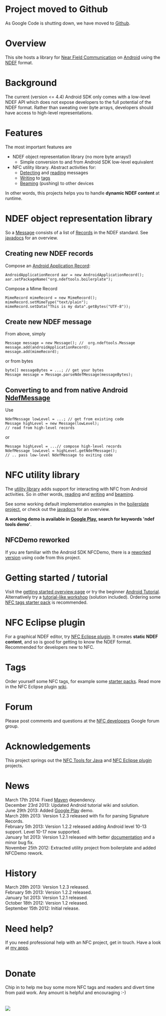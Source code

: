 # Project moved to Github #
As Google Code is shutting down, we have moved to [Github](https://github.com/skjolber/ndef-tools-for-android).

# Overview #
This site hosts a library for [Near Field Communication](http://en.wikipedia.org/wiki/Near_field_communication) on [Android](http://www.android.com/) using the [NDEF](http://developer.android.com/reference/android/nfc/tech/Ndef.html) format.

# Background #
The current (version <= 4.4) Android SDK only comes with a low-level NDEF API which does not expose developers to the full potential of the NDEF format. Rather than sweating over byte arrays, developers should have access to high-level representations.

# Features #
The most important features are
  * NDEF object representation library (no more byte arrays!)
    * Simple conversion to and from Android SDK low-level equivalent
  * NFC utility library. Abstract activities for:
    * [Detecting](http://code.google.com/p/ndef-tools-for-android/source/browse/ndeftools-util/src/org/ndeftools/util/activity/NfcDetectorActivity.java) and [reading](http://code.google.com/p/ndef-tools-for-android/source/browse/ndeftools-util/src/org/ndeftools/util/activity/NfcReaderActivity.java) messages
    * [Writing](http://code.google.com/p/ndef-tools-for-android/source/browse/ndeftools-util/src/org/ndeftools/util/activity/NfcTagWriterActivity.java) to [tags](http://code.google.com/p/nfc-eclipse-plugin/wiki/Tags)
    * [Beaming](http://code.google.com/p/ndef-tools-for-android/source/browse/ndeftools-util/src/org/ndeftools/util/activity/NfcBeamWriterActivity.java) (pushing) to other devices

In other words, this projects helps you to handle <b>dynamic NDEF content</b> at runtime.
# NDEF object representation library #
So a [Message](http://code.google.com/p/ndef-tools-for-android/source/browse/ndeftools/src/org/ndeftools/Message.java) consists of a list of [Records](http://code.google.com/p/ndef-tools-for-android/source/browse/ndeftools/src/org/ndeftools/Record.java) in the NDEF standard. See [javadocs](http://wiki.ndef-tools-for-android.googlecode.com/git/javadoc/ndeftools/index.html) for an overview.
## Creating new NDEF records ##
Compose an [Android Application Record](http://developer.android.com/guide/topics/connectivity/nfc/nfc.html#aar):
```
AndroidApplicationRecord aar = new AndroidApplicationRecord();
aar.setPackageName("org.ndeftools.boilerplate");
```
Compose a Mime Record
```
MimeRecord mimeRecord = new MimeRecord();
mimeRecord.setMimeType("text/plain");
mimeRecord.setData("This is my data".getBytes("UTF-8"));
```
## Create new NDEF message ##
From above, simply
```
Message message = new Message(); //  org.ndeftools.Message
message.add(androidApplicationRecord);
message.add(mimeRecord);
```
or from bytes
```
byte[] messageBytes = ...; // get your bytes
Message message = Message.parseNdefMessage(messageBytes);
```
## Converting to and from native Android [NdefMessage](http://developer.android.com/reference/android/nfc/NdefMessage.html) ##
Use
```
NdefMessage lowLevel = ...; // get from existing code
Message highLevel = new Message(lowLevel);
// read from high-level records
```
or
```
Message highLevel = ...// compose high-level records
NdefMessage lowLevel = highLevel.getNdefMessage();
// .. pass low-level NdefMessage to exiting code
```
# NFC utility library #
The [utility library](http://code.google.com/p/ndef-tools-for-android/source/browse/#git%2Fndeftools-util) adds support for interacting with NFC from Android activities. So in other words, [reading](http://code.google.com/p/ndef-tools-for-android/source/browse/ndeftools-boilerplate/src/org/ndeftools/boilerplate/DefaultNfcReaderActivity.java) and [writing](http://code.google.com/p/ndef-tools-for-android/source/browse/ndeftools-boilerplate/src/org/ndeftools/boilerplate/DefaultNfcTagWriterActivity.java) and [beaming](http://code.google.com/p/ndef-tools-for-android/source/browse/ndeftools-boilerplate/src/org/ndeftools/boilerplate/DefaultNfcBeamWriterActivity.java).

See some working default implementation examples in the [boilerplate project](http://code.google.com/p/ndef-tools-for-android/source/browse/#git%2Fndeftools-boilerplate), or check out the [javadocs](http://wiki.ndef-tools-for-android.googlecode.com/git/javadoc/ndeftools-util/index.html) for an overview.

<b>A working demo is available in <a href='https://play.google.com/store/apps/details?id=org.ndeftools.boilerplate'>Google Play</a>, search for keywords 'ndef tools demo'</b>.
## NFCDemo reworked ##
If you are familiar with the Android SDK NFCDemo, there is a [reworked version](http://code.google.com/p/ndef-tools-for-android/source/browse/#git%2Fndeftools-nfcdemo) using code from this project.

# Getting started / tutorial #
Visit the [getting started overview page](GettingStartedAndroid.md) or try the beginner [Android Tutorial](AndroidTutorial.md). Alternatively try a [tutorial-like workshop](https://github.com/skjolber/Fagmote/tree/master/Android/Near%20Field%20Communications) (solution included). Ordering some [NFC tags starter pack](http://rapidnfc.com/r/1372) is recommended.
# NFC Eclipse plugin #
For a graphical NDEF editor, try [NFC Eclipse plugin](https://code.google.com/p/nfc-eclipse-plugin/). It creates <b>static NDEF content</b>, and so is good for getting to know the NDEF format. Recommended for developers new to NFC.

# Tags #
Order yourself some NFC tags, for example some [starter packs](http://rapidnfc.com/r/1372). Read more in the NFC Eclipse plugin [wiki](http://code.google.com/p/nfc-eclipse-plugin/wiki/Tags).

# Forum #
Please post comments and questions at the [NFC developers](http://groups.google.com/group/nfc-developers/topics) Google forum group.

# Acknowledgements #
This project springs out the [NFC Tools for Java](https://github.com/grundid/nfctools) and [NFC Eclipse plugin](https://code.google.com/p/nfc-eclipse-plugin/) projects.

# News #
March 17th 2014: Fixed [Maven](Maven.md) dependency.<br>
December 23rd 2013: Updated Android tutorial wiki and solution.<br>
June 29th 2013: Added <a href='https://play.google.com/store/apps/details?id=org.ndeftools.boilerplate'>Google Play</a> demo.<br>
March 28th 2013: Version 1.2.3 released with fix for parsing Signature Records.<br>
February 5th 2013: Version 1.2.2 released adding Android level 10-13 support. Level 10-17 now supported.<br>
January 1st 2013: Version 1.2.1 released with better <a href='http://wiki.ndef-tools-for-android.googlecode.com/git/javadoc/ndeftools/index.html'>documentation</a> and a minor bug fix.<br>
November 25th 2012: Extracted utility project from boilerplate and added NFCDemo rework.<br>

<h1>History</h1>
March 28th 2013: Version 1.2.3 released.<br>
February 5th 2013: Version 1.2.2 released.<br>
January 1st 2013: Version 1.2.1 released.<br>
October 18th 2012: Version 1.2 released.<br>
September 15th 2012: Initial release.<br>

<h1>Need help?</h1>
If you need professional help with an NFC project, get in touch. Have a look at <a href='https://play.google.com/store/search?q=pub:Thomas%20Rorvik%20Skjolberg'>my apps</a>.<br>
<br>
<h1>Donate</h1>
Chip in to help me buy some more NFC tags and readers and divert time from paid work. Any amount is helpful and encouraging :-)<br>
<br>
<br>
<a href='https://www.paypal.com/cgi-bin/webscr?cmd=_s-xclick&hosted_button_id=NPRZWPD7LH2SN'><img src='https://www.paypal.com/en_US/i/btn/btn_donateCC_LG.gif' /></a>

<blockquote>